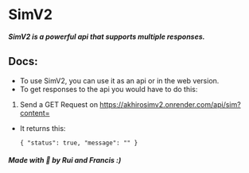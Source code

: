 # SimV2
___SimV2 is a powerful api that supports multiple responses.___

## Docs:
- To use SimV2, you can use it as an api or in the web version.
- To get responses to the api you would have to do this:

1. Send a GET Request on https://akhirosimv2.onrender.com/api/sim?content=
- It returns this:
  ```
  { "status": true, "message": "" }
  ```
##### Made with 🤍 by Rui and Francis :)
